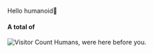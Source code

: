 Hello humanoid👋
#### A total of 
![Visitor Count](https://profile-counter.glitch.me/Mulandii/count.svg)
Humans, were here before you. 

